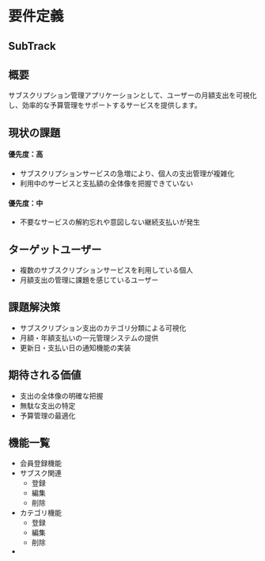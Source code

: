 # 要件定義

## SubTrack

## 概要

サブスクリプション管理アプリケーションとして、ユーザーの月額支出を可視化し、効率的な予算管理をサポートするサービスを提供します。

## 現状の課題

#### 優先度：高

- サブスクリプションサービスの急増により、個人の支出管理が複雑化
- 利用中のサービスと支払額の全体像を把握できていない

#### 優先度：中

- 不要なサービスの解約忘れや意図しない継続支払いが発生

## ターゲットユーザー

- 複数のサブスクリプションサービスを利用している個人
- 月額支出の管理に課題を感じているユーザー

## 課題解決策

- サブスクリプション支出のカテゴリ分類による可視化
- 月額・年額支払いの一元管理システムの提供
- 更新日・支払い日の通知機能の実装

## 期待される価値

- 支出の全体像の明確な把握
- 無駄な支出の特定
- 予算管理の最適化

## 機能一覧

- 会員登録機能
- サブスク関連
  - 登録
  - 編集
  - 削除
- カテゴリ機能
  - 登録
  - 編集
  - 削除
-
